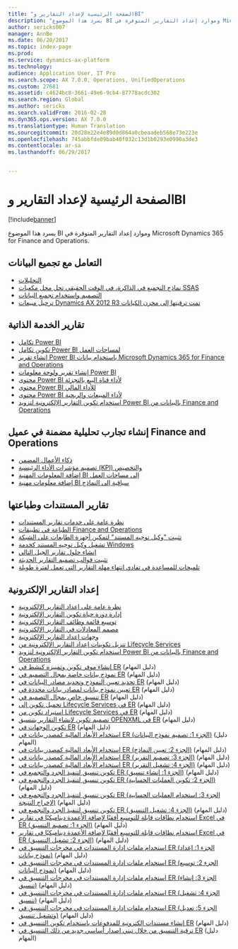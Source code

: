 ```yaml
---
title: "الصفحة الرئيسية لإعداد التقارير وBI"
description: "يسرد هذا الموضوع BI وموارد إعداد التقارير المتوفرة في Microsoft Dynamics 365 for Finance and Operations."
author: sericks007
manager: AnnBe
ms.date: 06/20/2017
ms.topic: index-page
ms.prod: 
ms.service: dynamics-ax-platform
ms.technology: 
audience: Application User, IT Pro
ms.search.scope: AX 7.0.0, Operations, UnifiedOperations
ms.custom: 27681
ms.assetid: c4624bc8-3661-49e6-9cb4-87778acdc302
ms.search.region: Global
ms.author: sericks
ms.search.validFrom: 2016-02-28
ms.dyn365.ops.version: AX 7.0.0
ms.translationtype: Human Translation
ms.sourcegitcommit: 20d28e22e4e89d0d864a0cbeaadeb568e73e223e
ms.openlocfilehash: 745abbfde09bab40f032c13d1b0293e0990a3de3
ms.contentlocale: ar-sa
ms.lasthandoff: 06/29/2017


---
```


# <a name="bi-amp-reporting-home-page"></a>الصفحة الرئيسية لإعداد التقارير وBI

[!include[banner](../includes/banner.md)]


يسرد هذا الموضوع BI وموارد إعداد التقارير المتوفرة في Microsoft Dynamics 365 for Finance and Operations. 

<a name="working-with-aggregate-data"></a>التعامل مع تجميع البيانات
---------------------------

-   [التحليلات](analytics.md)
-   [نماذج التجميع في الذاكرة، في الوقت الحقيقي‬ تحل محل مكعبات SSAS](..\migration-upgrade\in-memory-real-time-aggregate-models.md)
-   [التصميم واستخدام تجميع البيانات](model-aggregate-data.md)
-   [ترحيل مبيعات Dynamics AX 2012 R3 تمت ترقيتها إلى مخزن الكيانات](..\migration-upgrade\migrate-upgraded-cube-entity-store.md)

## <a name="self-service-reporting"></a>تقارير الخدمة الذاتية
-   [تكامل Power BI](power-bi-integration.md)
-   [تكوين تكامل Power BI لمساحات العمل](configure-power-bi-integration.md)
-   [إنشاء تقرير Power BI باستخدام بيانات Microsoft Dynamics 365 for Finance and Operations](create-powerbi-report-data.md)
-   [إنشاء تقرير ولوحة معلومات Power BI](create-powerbi-report-dashboard.md)
-   [محتوى Power BI لأداء قناة البيع بالتجزئة](retail-channel-performance-dashboard-power-bi-data.md)
-   [محتوى Power BI للأداء المالي](financial-performance-power-bi-content-pack.md)
-   [محتوى Power BI لأداء المبيعات والربحية](sales-profitability-performance-content-pack.md)
-   [استخدام تكوين التقارير الإلكترونية لتزويد Power BI بالبيانات من Finance and Operations](general-electronic-reporting-report-configuration-get-data-powerbi.md)

## <a name="building-embedded-analytical-experiences-in-the-finance-and-operations-client"></a>إنشاء تجارب تحليلية مضمنة في عميل Finance and Operations
-   [ذكاء الأعمال المضمن](analytics.md#embedded-business-intelligence)
-   [تصميم مؤشرات الأداء الرئيسية (KPI) والتخصيص](analytics.md#kpi-modeling-and-customization)
-   [إضافة المعلومات المهنية BI إلى مساحات العمل](add-bi-workspaces.md)
-   [إضافة معلومات مهنية BI سياقية إلى النماذج](add-contextual-bi-forms.md)

## <a name="document-reporting-and-printing"></a>تقارير المستندات وطباعتها
-   [نظرة عامة على خدمات تقارير المستندات](document-reporting-services.md)
-   [الطباعة في تطبيقات Finance and Operations](print-documents.md)
-   [تثبيت "وكيل توجيه المستند" لتمكين أجهزة الطابعات على الشبكة](install-document-routing-agent.md)
-   [تشغيل وكيل توجيه المستند كخدمة Windows](run-document-routing-agent-as-windows-service.md)
-   [إنشاء حلول تقارير الجيل التالي](create-nextgen-reporting-solutions.md)
-   [تثبيت قوالب تصميم التقارير الحديثة](install-modern-report-design-templates.md)
-   [تلميحات للمساعدة في تفادي انتهاء مهلة التقارير التي تعمل لفترة طويلة](prevent-long-running-reports-timing-out.md)

## <a name="electronic-reporting"></a>إعداد التقارير الإلكترونية
-   [نظرة عامة على إعداد التقارير الإلكترونية](general-electronic-reporting.md)
-   [إدارة دورة حياة تكوين التقارير الإلكترونية](general-electronic-reporting-manage-configuration-lifecycle.md)
-   [توسيع قائمة وظائف التقارير الإلكترونية](general-electronic-reporting-formulas-list-extension.md)
-   [مصمم المعادلات في التقارير الإلكترونية](general-electronic-reporting-formula-designer.md)
-   [وجهات إعداد التقارير الإلكترونية‬](electronic-reporting-destinations.md)
-   [تنزيل تكوينات إعداد التقارير الإلكترونية من Lifecycle Services](download-electronic-reporting-configuration-lcs.md)
-   [استخدام تكوين التقارير الإلكترونية لتزويد Power BI بالبيانات من Finance and Operations](general-electronic-reporting-report-configuration-get-data-powerbi.md)
-   [إنشاء موفر تكوين وتمييزه كنشط في ER](http://ax.help.dynamics.com/en/wiki/er-select-service-provider/) (دليل المهام)
-   [نموذج بيانات خاصة بمجال التصميم في ER](http://ax.help.dynamics.com/en/wiki/er-design-domain-specific-data-model/) (دليل المهام)
-   [تحديد تعيين النموذج وتحديد مصادر البيانات في ER](http://ax.help.dynamics.com/en/wiki/er-define-model-mapping-and-select-data-sources/) (دليل المهام)
-   [تعيين نموذج بيانات لمصادر بيانات محددة في ER](http://ax.help.dynamics.com/en/wiki/er-map-data-model-to-selected-data-sources/) (دليل المهام)
-   [تنسيق خاص بمجال التصميم في ER](http://ax.help.dynamics.com/en/wiki/er-design-domain-specific-format/) (دليل المهام)
-   [تحميل تكوين إلى Lifecycle Services في ER](http://ax.help.dynamics.com/en/wiki/upload-a-configuration-into-lifecycle-services/) (دليل المهام)
-   [استيراد تكوين من Lifecycle Services في ER](http://ax.help.dynamics.com/en/wiki/import-a-configuration-from-lifecycle-services/) (دليل المهام)
-   [تصميم تكوين لإنشاء التقارير بتنسيق OPENXML في ER](http://ax.help.dynamics.com/en/wiki/design-a-configuration-for-generating-reports-in-openxml-format/) (دليل المهام)
-   [تكوين الوجهات في ER](http://ax.help.dynamics.com/en/wiki/configure-destinations/) (دليل المهام)
-   [استخدام الأبعاد المالية كمصدر بيانات في ER (الجزء 1: تصميم نموذج البيانات)](http://ax.help.dynamics.com/en/wiki/er-use-financial-dimensions-as-a-data-source-part-1-design-data-model/) (دليل المهام)
-   [استخدام الأبعاد المالية كمصدر بيانات في ER (الجزء 2: تعيين النماذج)](http://ax.help.dynamics.com/en/wiki/er-use-financial-dimensions-as-a-data-source-part-2-model-mapping/) (دليل المهام)
-   [استخدام الأبعاد المالية كمصدر بيانات في ER (الجزء 3: تصميم التقرير)](http://ax.help.dynamics.com/en/wiki/er-use-financial-dimensions-as-a-data-source-part-3-design-the-report/) (دليل المهام)
-   [استخدام الأبعاد المالية كمصدر بيانات في ER (الجزء 4: تشغيل التقرير)](http://ax.help.dynamics.com/en/wiki/er-use-financial-dimensions-as-a-data-source-part-4-run-the-report/) (دليل المهام)
-   [تكوين تنسيق لتنفيذ الجرد والتجميع في ER (الجزء 1: إنشاء تنسيق)](http://ax.help.dynamics.com/en/wiki/er-configure-format-to-do-counting-and-summing-part-1-create-format/) (دليل المهام)
-   [تكوين تنسيق لتنفيذ الجرد والتجميع في ER (الجزء 2: تكوين العمليات الحسابية)](http://ax.help.dynamics.com/en/wiki/er-configure-format-to-do-counting-and-summing-part-2-configure-computations/) (دليل المهام)
-   [تكوين تنسيق لتنفيذ الجرد والتجميع في ER (الجزء 3: استخدام العمليات الحسابية لإخراج النتيجة)](http://ax.help.dynamics.com/en/wiki/er-configure-format-to-do-counting-and-summing-part-3-use-computations-to-make-the-output/) (دليل المهام)
-   [تكوين تنسيق لتنفيذ الجرد والتجميع في ER (الجزء 4: تشغيل التنسيق)](http://ax.help.dynamics.com/en/wiki/er-configure-format-to-do-counting-and-summing-part-4-run-format/) (دليل المهام)
-   [استخدام نطاقات قابلة للتوسيع أفقيًا لإضافة الأعمدة ديناميكيًا في تقارير Excel في ER (الجزء 1: تصميم التنسيق)](http://ax.help.dynamics.com/en/wiki/er-use-horizontally-expandable-ranges-to-dynamically-add-columns-in-excel-reports-part-1-design-format/) (دليل المهام)
-   [استخدام نطاقات قابلة للتوسيع أفقيًا لإضافة الأعمدة ديناميكيًا في تقارير Excel في ER (الجزء 2: تشغيل التنسيق)](http://ax.help.dynamics.com/en/wiki/er-use-horizontally-expandable-ranges-to-dynamically-add-columns-in-excel-reports-part-2-run-format/) (دليل المهام)
-   [استخدام ملفات إدارة المستندات في مخرجات التنسيق في ER (الجزء 1: إعداد نموذج بيانات)](http://ax.help.dynamics.com/en/wiki/er-use-document-management-files-in-format-outputs-part-1-prepare-data-model/) (دليل المهام)
-   [استخدام ملفات إدارة المستندات في مخرجات التنسيق في ER (الجزء 2: توسيع نموذج البيانات)](http://ax.help.dynamics.com/en/wiki/er-use-document-management-files-in-format-outputs-part-2-extend-data-model/) (دليل المهام)
-   [استخدام ملفات إدارة المستندات في مخرجات التنسيق في ER (الجزء 3: إنشاء تنسيق)](http://ax.help.dynamics.com/en/wiki/er-use-document-management-files-in-format-outputs-part-3-create-format/) (دليل المهام)
-   [استخدام ملفات إدارة المستندات في مخرجات التنسيق في ER (الجزء 4: تشغيل تنسيق)](http://ax.help.dynamics.com/en/wiki/er-use-document-management-files-in-format-outputs-part-4-run-format/) (دليل المهام)
-   [استخدام ملفات إدارة المستندات في مخرجات التنسيق في ER (الجزء 5: تعديل وتشغيل تنسيق)](http://ax.help.dynamics.com/en/wiki/er-use-document-management-files-in-format-outputs-part-5-modify-and-run-format/) (دليل المهام)
-   [إنشاء مستندات إلكترونية للمدفوعات باستخدام تكوين التنسيق في ER](http://ax.help.dynamics.com/en/wiki/generate-electronic-documents-for-payments-using-a-format-configuration/) (دليل المهام)
-   [ترقية التنسيق من خلال تبني إصدار أساسي جديد من ذلك التنسيق في ER](http://ax.help.dynamics.com/en/wiki/upgrade-your-format-by-adopting-a-new-base-version-of-that-format/) (دليل المهام)







